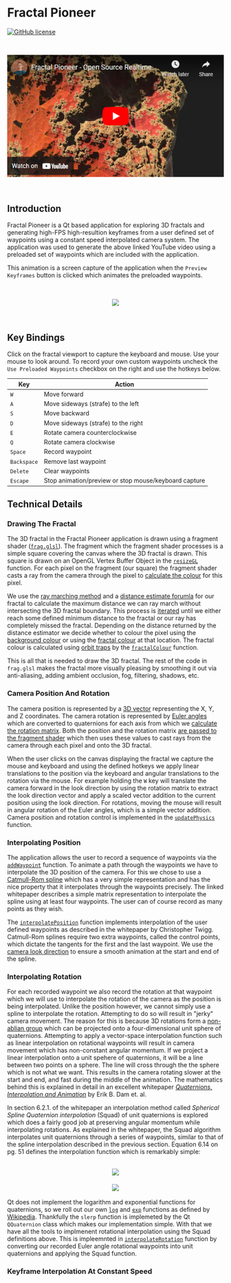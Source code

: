 # Fractal Pioneer
[![GitHub license](https://img.shields.io/badge/license-GPL_2.0-blue.svg?style=flat)](https://github.com/fjeremic/HexView.Wpf/blob/master/LICENSE)

<br/>
<p align="center">
  <a href="https://youtu.be/uBj1ZrGdKK0">
    <img align="center" alt="HexViewer demo project" src="https://raw.githubusercontent.com/fjeremic/fractal-pioneer/assets/FractalPioneerYoutube.png" href="google.com"/>
  </a>
</p>
<br/>

## Introduction

Fractal Pioneer is a Qt based application for exploring 3D fractals and generating high-FPS high-resultion keyframes
from a user defined set of waypoints using a constant speed interpolated camera system. The application was used to
generate the above linked YouTube video using a preloaded set of waypoints which are included with the application.
 
This animation is a screen capture of the application when the `Preview Keyframes` button is clicked which animates
the preloaded waypoints.

<br/>
<p align="center">
  <img align="center" src="https://raw.githubusercontent.com/fjeremic/fractal-pioneer/assets/FractalPioneerScreenshot.gif"/>
</p>
<br/>

## Key Bindings

Click on the fractal viewport to capture the keyboard and mouse. Use your mouse to look around. To record your own
custom waypoints uncheck the `Use Preloaded Waypoints` checkbox on the right and use the hotkeys below.

| Key         | Action                                                |
|-------------|-------------------------------------------------------|
| `W`         | Move forward                                          |
| `A`         | Move sideways (strafe) to the left                    |
| `S`         | Move backward                                         |
| `D`         | Move sideways (strafe) to the right                   |
| `E`         | Rotate camera counterclockwise                        |
| `Q`         | Rotate camera clockwise                               |
| `Space`     | Record waypoint                                       |
| `Backspace` | Remove last waypoint                                  |
| `Delete`    | Clear waypoints                                       |
| `Escape`    | Stop animation/preview or stop mouse/keyboard capture |

## Technical Details

### Drawing The Fractal

The 3D fractal in the Fractal Pioneer application is drawn using a fragment shader ([`frag.glsl`][1]). The fragment which
the fragment shader processes is a simple square covering the canvas where the 3D fractal is drawn. This square is
drawn on an OpenGL Vertex Buffer Object in the [`resizeGL`][2] function. For each pixel on the fragment (our square) the
fragment shader casts a ray from the camera through the pixel to [calculate the colour][3] for this pixel.

We use the [ray marching method][4] and a [distance estimate forumla][5] for our fractal to calculate the maximum 
distance we can ray march without intersecting the 3D fractal boundary. This process is [iterated][6] until we either
reach some defined minimum distance to the fractal or our ray has completely missed the fractal. Depending on the
distance returned by the distance estimator we decide whether to colour the pixel using the [background colour][7] or
using the [fractal colour][8] at that location. The fractal colour is calculated using [orbit traps][9] by the 
[`fractalColour`][10] function.

This is all that is needed to draw the 3D fractal. The rest of the code in `frag.glsl` makes the fractal more visually
pleasing by smoothing it out via anti-aliasing, adding ambient occlusion, fog, filtering, shadows, etc.

[1]: https://github.com/fjeremic/fractal-pioneer/blob/acd2c19199ae9cd768d766295f6193c5cff2ea9b/frag.glsl
[2]: https://github.com/fjeremic/fractal-pioneer/blob/acd2c19199ae9cd768d766295f6193c5cff2ea9b/FractalWidget.cpp#L731-L768
[3]: https://github.com/fjeremic/fractal-pioneer/blob/acd2c19199ae9cd768d766295f6193c5cff2ea9b/frag.glsl#L230-L231
[4]: https://www.iquilezles.org/www/articles/raymarchingdf/raymarchingdf.htm
[5]: https://github.com/fjeremic/fractal-pioneer/blob/acd2c19199ae9cd768d766295f6193c5cff2ea9b/frag.glsl#L68-L83
[6]: https://github.com/fjeremic/fractal-pioneer/blob/acd2c19199ae9cd768d766295f6193c5cff2ea9b/frag.glsl#L108-L123
[7]: https://github.com/fjeremic/fractal-pioneer/blob/acd2c19199ae9cd768d766295f6193c5cff2ea9b/frag.glsl#L207-L210
[8]: https://github.com/fjeremic/fractal-pioneer/blob/acd2c19199ae9cd768d766295f6193c5cff2ea9b/frag.glsl#L150-L164
[9]: https://www.iquilezles.org/www/articles/orbittraps3d/orbittraps3d.htm
[10]: https://github.com/fjeremic/fractal-pioneer/blob/acd2c19199ae9cd768d766295f6193c5cff2ea9b/frag.glsl#L85-L100

### Camera Position And Rotation

The camera position is represented by a [3D vector][11] representing the X, Y, and Z coordinates. The camera rotation
is represented by [Euler angles][12] which are converted to quaternions for each axis from which we [calculate the
rotation matrix][14]. Both the position and the rotation matrix [are passed to the fragment shader][15] which then uses
these values to cast rays from the camera through each pixel and onto the 3D fractal.

When the user clicks on the canvas displaying the fractal we capture the mouse and keyboard and using the defined hotkeys
we apply linear translations to the position via the keyboard and angular translations to the rotation via the mouse. For
example holding the `W` key will translate the camera forward in the look direction by using the rotation matrix to
extract the look direction vector and apply a scaled vector addition to the current position using the look direction.
For rotations, moving the mouse will result in angular rotation of the Euler angles, which is a simple vector addition.
Camera position and rotation control is implemented in the [`updatePhysics`][16] function.


[11]: https://github.com/fjeremic/fractal-pioneer/blob/acd2c19199ae9cd768d766295f6193c5cff2ea9b/FractalWidget.cpp#L338-L352
[12]: https://en.wikipedia.org/wiki/Euler_angles
[13]: https://github.com/fjeremic/fractal-pioneer/blob/acd2c19199ae9cd768d766295f6193c5cff2ea9b/FractalWidget.cpp#L354-L395
[14]: https://github.com/fjeremic/fractal-pioneer/blob/acd2c19199ae9cd768d766295f6193c5cff2ea9b/FractalWidget.cpp#L354-L395
[15]: https://github.com/fjeremic/fractal-pioneer/blob/acd2c19199ae9cd768d766295f6193c5cff2ea9b/FractalWidget.cpp#L880-L881
[16]: https://github.com/fjeremic/fractal-pioneer/blob/acd2c19199ae9cd768d766295f6193c5cff2ea9b/FractalWidget.cpp#L774-L832

### Interpolating Position

The application allows the user to record a sequence of waypoints via the [`addWaypoint`][17] function. To animate a
path through the waypoints we have to interpolate the 3D position of the camera. For this we chose to use a 
[Catmull-Rom spline][18] which has a very simple representation and has the nice property that it interpolates through 
the waypoints precisely. The linked whitepaper describes a simple matrix representation to interpolate the spline using
at least four waypoints. The user can of course record as many points as they wish.

The [`interpolatePosition`][19] function implements interpolation of the user defined waypoints as described in the
whitepaper by Christopher Twigg. Catmull-Rom splines require two extra waypoints, called the control points, which
dictate the tangents for the first and the last waypoint. We use the [camera look direction][20] to ensure a smooth
animation at the start and end of the spline.

[17]: https://github.com/fjeremic/fractal-pioneer/blob/acd2c19199ae9cd768d766295f6193c5cff2ea9b/FractalWidget.cpp#L296-L307
[18]: http://graphics.cs.cmu.edu/nsp/course/15-462/Fall04/assts/catmullRom.pdf
[19]: https://github.com/fjeremic/fractal-pioneer/blob/acd2c19199ae9cd768d766295f6193c5cff2ea9b/FractalWidget.cpp#L136-L191
[20]: https://github.com/fjeremic/fractal-pioneer/blob/acd2c19199ae9cd768d766295f6193c5cff2ea9b/FractalWidget.cpp#L165-L181

### Interpolating Rotation

For each recorded waypoint we also record the rotation at that waypoint which we will use to interpolate the rotation
of the camera as the position is being interpolated. Unlike the position however, we cannot simply use a spline to
interpolate the rotation. Attempting to do so will result in "jerky" camera movement. The reason for this is because
3D rotations form a [non-ablian group][21] which can be projected onto a four-dimensional unit sphere of quaternions.
Attempting to apply a vector-space interpolation function such as linear interpolation on rotational waypoints will
result in camera movement which has non-constant angular momentum. If we project a linear interpolation onto a unit
spehere of quaternions, it will be a line between two points on a sphere. The line will cross through the the sphere
which is not what we want. This results in the camera rotating slower at the start and end, and fast during the middle
of the animation. The mathematics behind this is explained in detail in an excellent whitepaper [_Quaternions,
Interpolation and Animation_][22] by Erik B. Dam et. al.

In section 6.2.1. of the whitepaper an interpolation method called _Spherical Spline Quaternion interpolation_ (Squad)
of unit quaternions is explored which does a fairly good job at preserving angular momentum while interpolating
rotations. As explained in the whitepaper, the Squad algorithm interpolates unit quaternions through a series of
waypoints, similar to that of the spline interpolation described in the previous section. Equation 6.14 on pg. 51
defines the interpolation function which is remarkably simple:

<p align="center">
  <br>
  <img src="https://render.githubusercontent.com/render/math?math=%5CLarge%20Squad(q_i,q_{i%2B1},s_i,s_{i%2B1},h) = Slerp(Slerp(q_i, q_{i%2B1}, h), Slerp(s_i, s_{i%2B1}, h), 2h(1 - h))">
  <br>
  <br>
  <img src="https://render.githubusercontent.com/render/math?math=%5CLarge%20s_i = q_i exp(-\frac{log(q_i^{-1}q_{i%2B1})%2Blog(q_i^{-1}q_{i-1})}{4})">
  <br>
</p>

Qt does not implement the logarithm and exponential functions for quaternions, so we roll out our own [`log`][23] and
[`exp`][24] functions as defined by [Wikipedia][25]. Thankfully the `slerp` function is implemeted by the Qt
`QQuaternion` class which makes our implementation simple. With that we have all the tools to implmenent rotational
interpolation using the Squad definitions above. This is impleemnted in [`interpolateRotation`][26] function by 
converting our recorded Euler angle rotational waypoints into unit quaternions and applying the Squad function.

[21]: https://en.wikipedia.org/wiki/3D_rotation_group
[22]: https://web.mit.edu/2.998/www/QuaternionReport1.pdf
[23]: https://github.com/fjeremic/fractal-pioneer/blob/acd2c19199ae9cd768d766295f6193c5cff2ea9b/FractalWidget.cpp#L38-L65
[24]: https://github.com/fjeremic/fractal-pioneer/blob/acd2c19199ae9cd768d766295f6193c5cff2ea9b/FractalWidget.cpp#L12-L36
[25]: https://en.wikipedia.org/wiki/Quaternion#Exponential,_logarithm,_and_power_functions
[26]: https://github.com/fjeremic/fractal-pioneer/blob/acd2c19199ae9cd768d766295f6193c5cff2ea9b/FractalWidget.cpp#L193-L253

### Keyframe Interpolation At Constant Speed